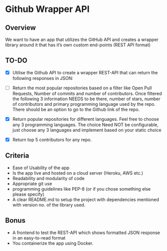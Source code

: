 # Github Wrapper API

## Overview
We want to have an app that utilizes the GitHub API and creates a wrapper library around it that has it’s own custom end-points (REST API format)

## TO-DO
- [x] Utilise the Github API to create a wrapper REST-API that can return the following responses in JSON:
- [ ] Return the most popular repositories based on a filter like Open Pull Requests, Number of commits and
number of contributors. Once filtered the following 3 information NEEDS to be there, number of stars,
number of contributors and primary programming language used by the repo. There should be an option to
go to the Github link of the repo.
- [x] Return popular repositories for different languages. Feel free to choose any 3 programming languages.
The choice Need NOT be configurable, just choose any 3 languages and implement based on your static
choice
- [x] Return top 5 contributors for any repo.


## Criteria
- Ease of Usability of the app
- Is the app live and hosted on a cloud server (Heroku, AWS etc.)
- Readability and modularity of code
- Appropriate git use
- programming guidelines like PEP-8 (or if you chose something else please specify)
- A clear README.md to setup the project with dependencies mentioned with version no. of the library used.

## Bonus
- A frontend to test the REST-API which shows formatted JSON response in an easy-to-read format
- You containerize the app using Docker.